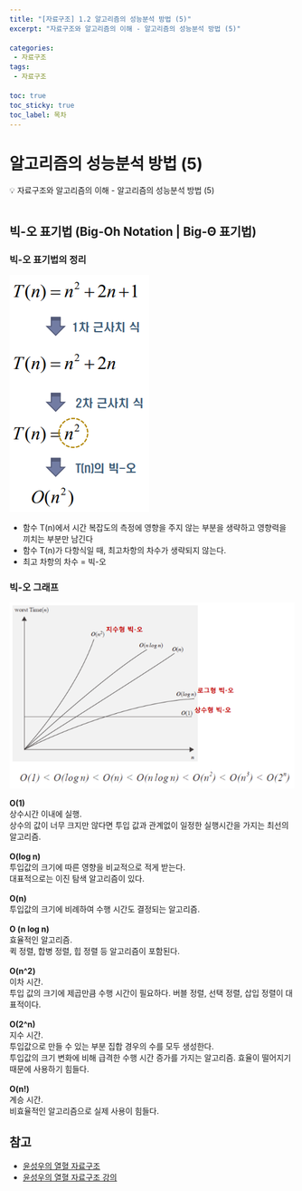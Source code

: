 ```yaml
---
title: "[자료구조] 1.2 알고리즘의 성능분석 방법 (5)"
excerpt: "자료구조와 알고리즘의 이해 - 알고리즘의 성능분석 방법 (5)"
 
categories:  
 - 자료구조
tags: 
 - 자료구조

toc: true
toc_sticky: true
toc_label: 목차
---
```

# 알고리즘의 성능분석 방법 (5)

<aside>
💡 자료구조와 알고리즘의 이해 -  알고리즘의 성능분석 방법 (5)
</aside>
<br>

## 빅-오 표기법 (Big-Oh Notation | Big-Θ 표기법)

### 빅-오 표기법의 정리

![빅오표기법정리 ](/assets/images/posts/data06.png)

- 함수 T(n)에서 시간 복잡도의 측정에 영향을 주지 않는 부분을 생략하고 영향력을 끼치는 부분만 남긴다
- 함수 T(n)가 다항식일 때, 최고차항의 차수가 생략되지 않는다.
- 최고 차항의 차수 = 빅-오

### 빅-오 그래프

![빅오그래프](/assets/images/posts/data06-2.png)

**O(1)** <br>
상수시간 이내에 실행. <br>
상수의 값이 너무 크지만 않다면 투입 값과 관계없이 일정한 실행시간을 가지는 최선의 알고리즘.<br>
<br>
**O(log n)**<br>
투입값의 크기에 따른 영향을 비교적으로 적게 받는다. <br>
대표적으로는 이진 탐색 알고리즘이 있다.<br>
<br>
**O(n)**<br>
투입값의 크기에 비례하여 수행 시간도 결정되는 알고리즘. <br>
<br>
**O (n log n)**<br>
효율적인 알고리즘. <br>
퀵 정렬, 합병 정렬, 힙 정렬 등 알고리즘이 포함된다.<br>
<br>
**O(n^2)** <br>
이차 시간. <br>
투입 값의 크기에 제곱만큼 수행 시간이 필요하다. 
버블 정렬, 선택 정렬, 삽입 정렬이 대표적이다.<br>
<br>
**O(2^n)**<br>
지수 시간. <br>
투입값으로 만들 수 있는 부분 집합 경우의 수를 모두 생성한다. <br>
투입값의 크기 변화에 비해 급격한 수행 시간 증가를 가지는 알고리즘. 
효율이 떨어지기 때문에 사용하기 힘들다.<br>
<br>
**O(n!)** <br>
계승 시간. <br>
비효율적인 알고리즘으로 실제 사용이 힘들다.<br>


## 참고

- [윤성우의 열혈 자료구조](https://book.naver.com/bookdb/book_detail.nhn?bid=6809127) <br>
- [윤성우의 열혈 자료구조 강의](http://www.orentec.co.kr/teachlist/DA_ST_1/teach_sub1.php)

